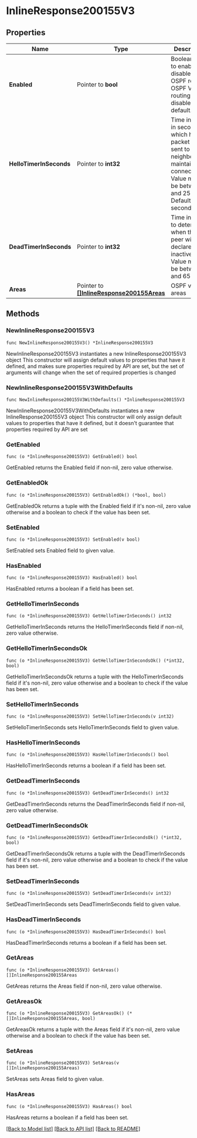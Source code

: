 # InlineResponse200155V3

## Properties

Name | Type | Description | Notes
------------ | ------------- | ------------- | -------------
**Enabled** | Pointer to **bool** | Boolean value to enable or disable V3 OSPF routing. OSPF V3 routing is disabled by default. | [optional] 
**HelloTimerInSeconds** | Pointer to **int32** | Time interval in seconds at which hello packet will be sent to OSPF neighbors to maintain connectivity. Value must be between 1 and 255. Default is 10 seconds. | [optional] 
**DeadTimerInSeconds** | Pointer to **int32** | Time interval to determine when the peer will be declared inactive/dead. Value must be between 1 and 65535 | [optional] 
**Areas** | Pointer to [**[]InlineResponse200155Areas**](InlineResponse200155Areas.md) | OSPF v3 areas | [optional] 

## Methods

### NewInlineResponse200155V3

`func NewInlineResponse200155V3() *InlineResponse200155V3`

NewInlineResponse200155V3 instantiates a new InlineResponse200155V3 object
This constructor will assign default values to properties that have it defined,
and makes sure properties required by API are set, but the set of arguments
will change when the set of required properties is changed

### NewInlineResponse200155V3WithDefaults

`func NewInlineResponse200155V3WithDefaults() *InlineResponse200155V3`

NewInlineResponse200155V3WithDefaults instantiates a new InlineResponse200155V3 object
This constructor will only assign default values to properties that have it defined,
but it doesn't guarantee that properties required by API are set

### GetEnabled

`func (o *InlineResponse200155V3) GetEnabled() bool`

GetEnabled returns the Enabled field if non-nil, zero value otherwise.

### GetEnabledOk

`func (o *InlineResponse200155V3) GetEnabledOk() (*bool, bool)`

GetEnabledOk returns a tuple with the Enabled field if it's non-nil, zero value otherwise
and a boolean to check if the value has been set.

### SetEnabled

`func (o *InlineResponse200155V3) SetEnabled(v bool)`

SetEnabled sets Enabled field to given value.

### HasEnabled

`func (o *InlineResponse200155V3) HasEnabled() bool`

HasEnabled returns a boolean if a field has been set.

### GetHelloTimerInSeconds

`func (o *InlineResponse200155V3) GetHelloTimerInSeconds() int32`

GetHelloTimerInSeconds returns the HelloTimerInSeconds field if non-nil, zero value otherwise.

### GetHelloTimerInSecondsOk

`func (o *InlineResponse200155V3) GetHelloTimerInSecondsOk() (*int32, bool)`

GetHelloTimerInSecondsOk returns a tuple with the HelloTimerInSeconds field if it's non-nil, zero value otherwise
and a boolean to check if the value has been set.

### SetHelloTimerInSeconds

`func (o *InlineResponse200155V3) SetHelloTimerInSeconds(v int32)`

SetHelloTimerInSeconds sets HelloTimerInSeconds field to given value.

### HasHelloTimerInSeconds

`func (o *InlineResponse200155V3) HasHelloTimerInSeconds() bool`

HasHelloTimerInSeconds returns a boolean if a field has been set.

### GetDeadTimerInSeconds

`func (o *InlineResponse200155V3) GetDeadTimerInSeconds() int32`

GetDeadTimerInSeconds returns the DeadTimerInSeconds field if non-nil, zero value otherwise.

### GetDeadTimerInSecondsOk

`func (o *InlineResponse200155V3) GetDeadTimerInSecondsOk() (*int32, bool)`

GetDeadTimerInSecondsOk returns a tuple with the DeadTimerInSeconds field if it's non-nil, zero value otherwise
and a boolean to check if the value has been set.

### SetDeadTimerInSeconds

`func (o *InlineResponse200155V3) SetDeadTimerInSeconds(v int32)`

SetDeadTimerInSeconds sets DeadTimerInSeconds field to given value.

### HasDeadTimerInSeconds

`func (o *InlineResponse200155V3) HasDeadTimerInSeconds() bool`

HasDeadTimerInSeconds returns a boolean if a field has been set.

### GetAreas

`func (o *InlineResponse200155V3) GetAreas() []InlineResponse200155Areas`

GetAreas returns the Areas field if non-nil, zero value otherwise.

### GetAreasOk

`func (o *InlineResponse200155V3) GetAreasOk() (*[]InlineResponse200155Areas, bool)`

GetAreasOk returns a tuple with the Areas field if it's non-nil, zero value otherwise
and a boolean to check if the value has been set.

### SetAreas

`func (o *InlineResponse200155V3) SetAreas(v []InlineResponse200155Areas)`

SetAreas sets Areas field to given value.

### HasAreas

`func (o *InlineResponse200155V3) HasAreas() bool`

HasAreas returns a boolean if a field has been set.


[[Back to Model list]](../README.md#documentation-for-models) [[Back to API list]](../README.md#documentation-for-api-endpoints) [[Back to README]](../README.md)



